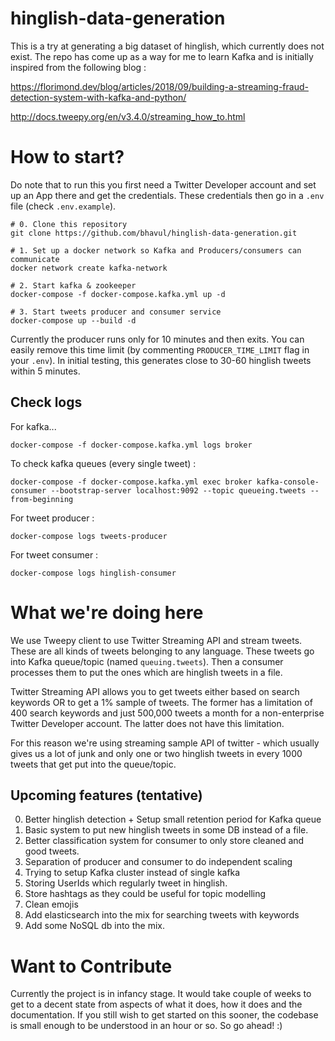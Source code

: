 # hinglish-data-generation


This is a try at generating a big dataset of hinglish, which currently does not exist.
The repo has come up as a way for me to learn Kafka and is initially inspired from the following blog : 

https://florimond.dev/blog/articles/2018/09/building-a-streaming-fraud-detection-system-with-kafka-and-python/

http://docs.tweepy.org/en/v3.4.0/streaming_how_to.html

# How to start?

Do note that to run this you first need a Twitter Developer account and set up an App there and get the credentials. These credentials then go in a `.env` file (check `.env.example`). 

```
# 0. Clone this repository
git clone https://github.com/bhavul/hinglish-data-generation.git

# 1. Set up a docker network so Kafka and Producers/consumers can communicate
docker network create kafka-network

# 2. Start kafka & zookeeper
docker-compose -f docker-compose.kafka.yml up -d

# 3. Start tweets producer and consumer service
docker-compose up --build -d
```

Currently the producer runs only for 10 minutes and then exits. You can easily remove this time limit (by commenting `PRODUCER_TIME_LIMIT` flag in your `.env`). In initial testing, this generates close to 30-60 hinglish tweets within 5 minutes. 
 

## Check logs

For kafka...  

`docker-compose -f docker-compose.kafka.yml logs broker`  

To check kafka queues (every single tweet) :   

`docker-compose -f docker-compose.kafka.yml exec broker kafka-console-consumer --bootstrap-server localhost:9092 --topic queueing.tweets --from-beginning
`  

For tweet producer :   

`docker-compose logs tweets-producer`

For tweet consumer :   

`docker-compose logs hinglish-consumer`


# What we're doing here

We use Tweepy client to use Twitter Streaming API and stream tweets. These are all kinds of tweets belonging to any language. These tweets go into Kafka queue/topic (named `queuing.tweets`). Then a consumer processes them to put the ones which are hinglish tweets in a file.

Twitter Streaming API allows you to get tweets either based on search keywords OR to get a 1% sample of tweets. The former has a limitation of 400 search keywords and just 500,000 tweets a month for a non-enterprise Twitter Developer account. The latter does not have this limitation.

For this reason we're using streaming sample API of twitter - which usually gives us a lot of junk and only one or two hinglish tweets in every 1000 tweets that get put into the queue/topic. 


## Upcoming features (tentative)

0. Better hinglish detection + Setup small retention period for Kafka queue
1. Basic system to put new hinglish tweets in some DB instead of a file. 
2. Better classification system for consumer to only store cleaned and good tweets.
3. Separation of producer and consumer to do independent scaling
4. Trying to setup Kafka cluster instead of single kafka 
5. Storing UserIds which regularly tweet in hinglish.
6. Store hashtags as they could be useful for topic modelling
7. Clean emojis
8. Add elasticsearch into the mix for searching tweets with keywords
9. Add some NoSQL db into the mix.


# Want to Contribute

Currently the project is in infancy stage. It would take couple of weeks to get to a decent state from aspects of what it does, how it does and the documentation. If you still wish to get started on this sooner, the codebase is small enough to be understood in an hour or so. So go ahead! :) 
